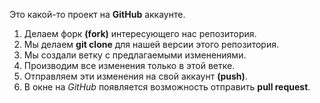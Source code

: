 Это какой-то проект на **GitHub** аккаунте.

1. Делаем форк **(fork)** интересующего нас репозитория.
2. Мы делаем **git clone** для нашей версии этого репозитория.
3. Мы создали ветку с предлагаемыми изменениями.
4. Производим все изменения только в этой ветке.
5. Отправляем эти изменения на свой аккаунт **(push)**.
6. В окне на *GitHub* появляется возможность отправить **pull request**.